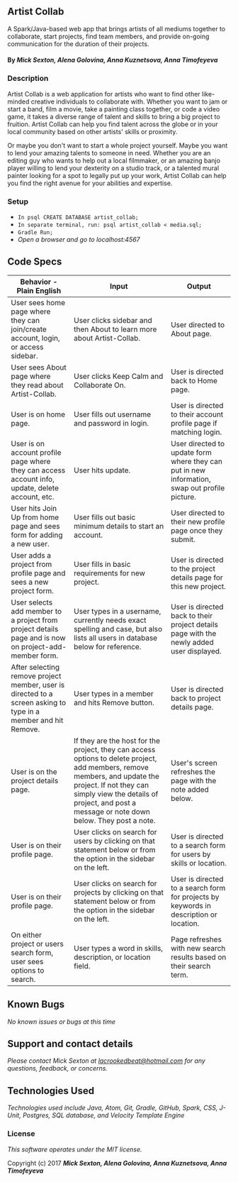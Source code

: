 ## Artist Collab

A Spark/Java-based web app that brings artists of all mediums together to collaborate, start projects, find team members, and provide on-going communication for the duration of their projects.

#### By _**Mick Sexton, Alena Golovina, Anna Kuznetsova, Anna Timofeyeva**_

### Description

Artist Collab is a web application for artists who want to find other like-minded creative individuals to collaborate with. Whether you want to jam or start a band, film a movie, take a painting class together, or code a video game, it takes a diverse range of talent and skills to bring a big project to fruition. Artist Collab can help you find talent across the globe or in your local community based on other artists' skills or proximity.

Or maybe you don't want to start a whole project yourself. Maybe you want to lend your amazing talents to someone in need. Whether you are an editing guy who wants to help out a local filmmaker, or an amazing banjo player willing to lend your dexterity on a studio track, or a talented mural painter looking for a spot to legally put up your work, Artist Collab can help you find the right avenue for your abilities and expertise.

### Setup

* `In psql CREATE DATABASE artist_collab;`
* `In separate terminal, run: psql artist_collab < media.sql;`
* `Gradle Run;`
* _Open a browser and go to localhost:4567_

## Code Specs

|Behavior - Plain English|Input|Output|
|---|---|---|
|User sees home page where they can join/create account, login, or access sidebar.|User clicks sidebar and then About to learn more about Artist-Collab.|User directed to About page.|
|User sees About page where they read about Artist-Collab.|User clicks Keep Calm and Collaborate On.|User is directed back to Home page.|
|User is on home page.|User fills out username and password in login.|User is directed to their account profile page if matching login.|
|User is on account profile page where they can access account info, update, delete account, etc.|User hits update.|User directed to update form where they can put in new information, swap out profile picture.|
|User hits Join Up from home page and sees form for adding a new user.|User fills out basic minimum details to start an account.|User directed to their new profile page once they submit.|
|User adds a project from profile page and sees a new project form.|User fills in basic requirements for new project.|User is directed to the project details page for this new project.|
|User selects add member to a project from project details page and is now on project-add-member form.|User types in a username, currently needs exact spelling and case, but also lists all users in database below for reference.|User is directed back to their project details page with the newly added user displayed.|
|After selecting remove project member, user is directed to a screen asking to type in a member and hit Remove.|User types in a member and hits Remove button.|User is directed back to project details page.|
|User is on the project details page.|If they are the host for the project, they can access options to delete project, add members, remove members, and update the project. If not they can simply view the details of project, and post a message or note down below. They post a note.|User's screen refreshes the page with the note added below.|
|User is on their profile page.|User clicks on search for users by clicking on that statement below or from the option in the sidebar on the left.|User is directed to a search form for users by skills or location.|
|User is on their profile page.|User clicks on search for projects by clicking on that statement below or from the option in the sidebar on the left.|User is directed to a search form for projects by keywords in description or location.|
|On either project or users search form, user sees options to search.|User types a word in skills, description, or location field.|Page refreshes with new search results based on their search term.|


## Known Bugs

_No known issues or bugs at this time_

## Support and contact details

_Please contact Mick Sexton at lacrookedbeat@hotmail.com for any questions, feedback, or concerns._

## Technologies Used

_Technologies used include Java, Atom, Git, Gradle, GitHub, Spark, CSS, J-Unit, Postgres, SQL database, and Velocity Template Engine_

### License

*This software operates under the MIT license.*

Copyright (c) 2017 **_Mick Sexton, Alena Golovina, Anna Kuznetsova, Anna Timofeyeva_**
